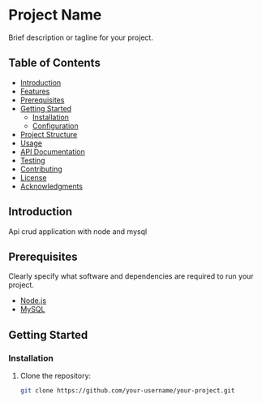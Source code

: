 # Project Name

Brief description or tagline for your project.

## Table of Contents

- [Introduction](#introduction)
- [Features](#features)
- [Prerequisites](#prerequisites)
- [Getting Started](#getting-started)
  - [Installation](#installation)
  - [Configuration](#configuration)
- [Project Structure](#project-structure)
- [Usage](#usage)
- [API Documentation](#api-documentation)
- [Testing](#testing)
- [Contributing](#contributing)
- [License](#license)
- [Acknowledgments](#acknowledgments)

## Introduction

Api crud application with node and mysql



## Prerequisites

Clearly specify what software and dependencies are required to run your project.

- [Node.js](https://nodejs.org/)
- [MySQL](https://www.mysql.com/)

## Getting Started

### Installation

1. Clone the repository:

   ```bash
   git clone https://github.com/your-username/your-project.git
